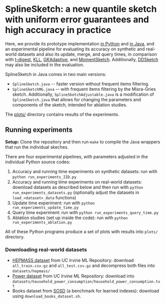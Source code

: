 # SplineSketch: a new quantile sketch with uniform error guarantees and high accuracy in practice

Here, we provide its prototype implementation [in Python](spline_sketch_uniform.py) and [in Java](SplineSketch.java), and an experimental pipeline for evaluating its accuracy on synthetic and real-world datasets and also its update, merge, and query times, in comparison with [t-digest](https://github.com/tdunning/t-digest), [KLL](https://datasketches.apache.org/docs/KLL/KLLSketch.html), [GKAdaptive](https://github.com/coolwanglu/quantile-alg), and [MomentSketch](https://github.com/stanford-futuredata/msketch).
Additionally, [DDSketch](https://github.com/DataDog/sketches-java) may also be included in the evaluation.

SplineSketch in Java comes in two main versions:
- `SplineSketch.java` -- faster version without frequent items filtering.
- `SplineSketchMG.java` -- with frequent items filtering by the Misra-Gries sketch.
Additionally, `SplineSketchAdjustable.java` is a modification of `SplineSketch.java` that allows for changing the parameters and components of the sketch, intended for ablation studies.

The [plots/](plots/) directory contains results of the experiments.

## Running experiments

**Setup:** Clone the repository and then run `make` to compile the Java wrappers that run the individual skeches.

There are four experimental pipelines, with parameters adjusted in the individual Python source codes:
1. Accuracy and running time experiments on synthetic datasets: run with `python run_experiments_IID.py`
2. Accuracy and running time experiments on real-world datasets: download datasets as described below and then run with `python run_experiments_datasets.py` (optionally adjust the datasets in `load_<dataset>_data` functions)
3. Update time experiment:  run with `python run_experiments_update_time.py`
4. Query time experiment:  run with `python run_experiments_query_time.py`
5. Ablation studies (set up inside the code):  run with `python run_experiments_ablation.py`

All of these Python programs produce a set of plots with results into `plots/` directory.

### Downloading real-world datasets

- [HEPMASS dataset](https://archive.ics.uci.edu/dataset/347/hepmass) from UC Irvine ML Repository: download `all_train.csv.gz` and `all_test.csv.gz` and decompress both files into `datasets/hepmass/`
- [Power dataset](https://archive.ics.uci.edu/dataset/235/individual+household+electric+power+consumption) from UC Irvine ML Repository: download into `datasets/household_power_consumption/household_power_consumption.txt`
- Books dataset from [SOSD](https://github.com/learnedsystems/SOSD) (a benchmark for learned indexes): download using `download_books_dataset.sh`.
